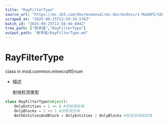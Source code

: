 ```yaml
---
title: "RayFilterType"
source_url: "https://mc.163.com/dev/mcmanual/mc-dev/mcdocs/1-ModAPI/%E6%9E%9A%E4%B8%BE%E5%80%BC/RayFilterType.html"
scraped_at: "2025-09-25T13:59:34.576Z"
batch_id: "2025-09-25T13-58-56-694Z"
tree_path: ["枚举值","RayFilterType"]
output_path: "枚举值/RayFilterType.md"
---
```


#  RayFilterType

class in mod.common.minecraftEnum

*   描述
    
    射线检测类型
    

```python
class RayFilterType(object):
	OnlyEntities = 1 << 0 #仅检测实体
	OnlyBlocks = 1 << 1 #仅检测方块
	BothEntitiesAndBlock = OnlyEntities | OnlyBlocks #检测方块和实体


```